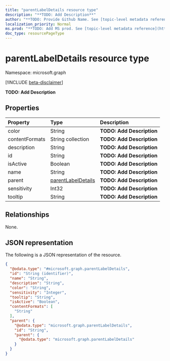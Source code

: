 ```yaml
---
title: "parentLabelDetails resource type"
description: "**TODO: Add Description**"
author: "**TODO: Provide Github Name. See [topic-level metadata reference](https://msgo.azurewebsites.net/add/document/guidelines/metadata.html#topic-level-metadata)**"
localization_priority: Normal
ms.prod: "**TODO: Add MS prod. See [topic-level metadata reference](https://msgo.azurewebsites.net/add/document/guidelines/metadata.html#topic-level-metadata)**"
doc_type: resourcePageType
---
```


# parentLabelDetails resource type

Namespace: microsoft.graph

[!INCLUDE [beta-disclaimer](../../includes/beta-disclaimer.md)]

**TODO: Add Description**

## Properties
|Property|Type|Description|
|:---|:---|:---|
|color|String|**TODO: Add Description**|
|contentFormats|String collection|**TODO: Add Description**|
|description|String|**TODO: Add Description**|
|id|String|**TODO: Add Description**|
|isActive|Boolean|**TODO: Add Description**|
|name|String|**TODO: Add Description**|
|parent|[parentLabelDetails](../resources/parentlabeldetails.md)|**TODO: Add Description**|
|sensitivity|Int32|**TODO: Add Description**|
|tooltip|String|**TODO: Add Description**|

## Relationships
None.

## JSON representation
The following is a JSON representation of the resource.
<!-- {
  "blockType": "resource",
  "@odata.type": "microsoft.graph.parentLabelDetails"
}
-->
``` json
{
  "@odata.type": "#microsoft.graph.parentLabelDetails",
  "id": "String (identifier)",
  "name": "String",
  "description": "String",
  "color": "String",
  "sensitivity": "Integer",
  "tooltip": "String",
  "isActive": "Boolean",
  "contentFormats": [
    "String"
  ],
  "parent": {
    "@odata.type": "microsoft.graph.parentLabelDetails",
    "id": "String",
    "parent": {
      "@odata.type": "microsoft.graph.parentLabelDetails"
    }
  }
}
```

